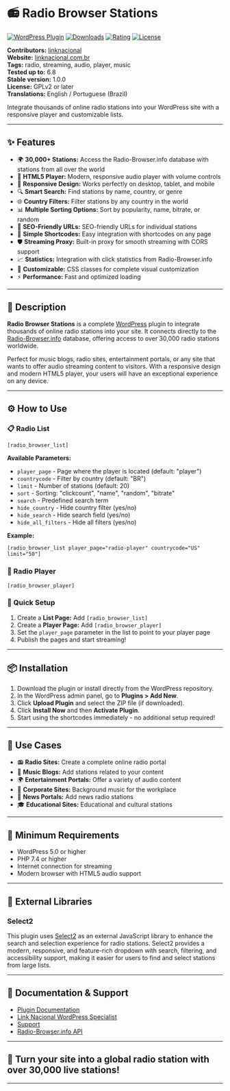 # 📻 Radio Browser Stations

[![WordPress Plugin](https://img.shields.io/wordpress/plugin/v/lknwp-radio-browser.svg?style=flat-square)](https://wordpress.org/plugins/lknwp-radio-browser/)
[![Downloads](https://img.shields.io/wordpress/plugin/dt/lknwp-radio-browser.svg?style=flat-square)](https://wordpress.org/plugins/lknwp-radio-browser/)
[![Rating](https://img.shields.io/wordpress/plugin/r/lknwp-radio-browser.svg?style=flat-square)](https://wordpress.org/plugins/lknwp-radio-browser/)
[![License](https://img.shields.io/badge/license-GPLv2-blue.svg?style=flat-square)](https://opensource.org/licenses/GPL-2.0)

**Contributors:** [linknacional](https://github.com/LinkNacional)  
**Website:** [linknacional.com.br](https://www.linknacional.com.br/)  
**Tags:** radio, streaming, audio, player, music  
**Tested up to:** 6.8  
**Stable version:** 1.0.0  
**License:** GPLv2 or later  
**Translations:** English / Portuguese (Brazil)

Integrate thousands of online radio stations into your WordPress site with a responsive player and customizable lists.

---

## ✨ Features

- 🌍 **30,000+ Stations:** Access the Radio-Browser.info database with stations from all over the world
- 🎵 **HTML5 Player:** Modern, responsive audio player with volume controls
- 📱 **Responsive Design:** Works perfectly on desktop, tablet, and mobile
- 🔍 **Smart Search:** Find stations by name, country, or genre
- 🌐 **Country Filters:** Filter stations by any country in the world
- 📊 **Multiple Sorting Options:** Sort by popularity, name, bitrate, or random
- 🔗 **SEO-Friendly URLs:** SEO-friendly URLs for individual stations
- 🎯 **Simple Shortcodes:** Easy integration with shortcodes on any page
- 🛡️ **Streaming Proxy:** Built-in proxy for smooth streaming with CORS support
- 📈 **Statistics:** Integration with click statistics from Radio-Browser.info
- 🎨 **Customizable:** CSS classes for complete visual customization
- ⚡ **Performance:** Fast and optimized loading

---

## 📝 Description

**Radio Browser Stations** is a complete [WordPress](https://www.linknacional.com.br/wordpress/) plugin to integrate thousands of online radio stations into your site. It connects directly to the [Radio-Browser.info](https://www.radio-browser.info/) database, offering access to over 30,000 radio stations worldwide.

Perfect for music blogs, radio sites, entertainment portals, or any site that wants to offer audio streaming content to visitors. With a responsive design and modern HTML5 player, your users will have an exceptional experience on any device.

---


## ⚙️ How to Use

### 📋 Radio List
```
[radio_browser_list]
```

**Available Parameters:**
- `player_page` - Page where the player is located (default: "player")
- `countrycode` - Filter by country (default: "BR")
- `limit` - Number of stations (default: 20)
- `sort` - Sorting: "clickcount", "name", "random", "bitrate"
- `search` - Predefined search term
- `hide_country` - Hide country filter (yes/no)
- `hide_search` - Hide search field (yes/no)
- `hide_all_filters` - Hide all filters (yes/no)

**Example:**
```
[radio_browser_list player_page="radio-player" countrycode="US" limit="50"]
```

### 🎵 Radio Player
```
[radio_browser_player]
```

### 🚀 Quick Setup
1. Create a **List Page:** Add `[radio_browser_list]`
2. Create a **Player Page:** Add `[radio_browser_player]`
3. Set the `player_page` parameter in the list to point to your player page
4. Publish the pages and start streaming!

---

## 📦 Installation

1. Download the plugin or install directly from the WordPress repository.
2. In the WordPress admin panel, go to **Plugins > Add New**.
3. Click **Upload Plugin** and select the ZIP file (if downloaded).
4. Click **Install Now** and then **Activate Plugin**.
5. Start using the shortcodes immediately - no additional setup required!

---

## 🎯 Use Cases

- 📻 **Radio Sites:** Create a complete online radio portal
- 🎵 **Music Blogs:** Add stations related to your content
- 🌍 **Entertainment Portals:** Offer a variety of audio content
- 🏢 **Corporate Sites:** Background music for the workplace
- 📰 **News Portals:** Add news radio stations
- 🎓 **Educational Sites:** Educational and cultural stations

---


## 🔧 Minimum Requirements

- WordPress 5.0 or higher
- PHP 7.4 or higher
- Internet connection for streaming
- Modern browser with HTML5 audio support

---



## 🧩 External Libraries

### Select2

This plugin uses [Select2](https://select2.org/) as an external JavaScript library to enhance the search and selection experience for radio stations. Select2 provides a modern, responsive, and feature-rich dropdown with search, filtering, and accessibility support, making it easier for users to find and select stations from large lists.

---

## 📖 Documentation & Support

- [Plugin Documentation](https://wordpress.org/plugins/lknwp-radio-browser/)
- [Link Nacional WordPress Specialist](https://www.linknacional.com.br/wordpress/)
- [Support](https://www.linknacional.com.br/wordpress/suporte/)
- [Radio-Browser.info API](https://www.radio-browser.info/)

---


## 📢 Turn your site into a global radio station with over 30,000 live stations!

---